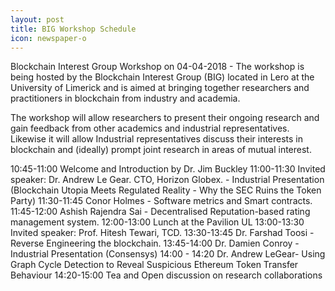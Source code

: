 ```yaml
---
layout: post
title: BIG Workshop Schedule
icon: newspaper-o
---
```


Blockchain Interest Group Workshop on 04-04-2018 - The workshop is being hosted by the Blockchain Interest Group (BIG) located in Lero at the University of Limerick and is aimed at bringing together researchers and practitioners in blockchain from industry and academia. 

The workshop will allow researchers to present their ongoing research and gain feedback from other academics and industrial representatives. Likewise it will allow Industrial representatives discuss their interests in blockchain and (ideally) prompt joint research in areas of mutual interest.

10:45-11:00 Welcome and Introduction by Dr. Jim Buckley
11:00-11:30 Invited speaker: Dr. Andrew Le Gear. CTO, Horizon Globex. - Industrial Presentation (Blockchain Utopia Meets Regulated Reality - Why the SEC Ruins the Token Party)
11:30-11:45 Conor Holmes - Software metrics and Smart contracts.
11:45-12:00 Ashish Rajendra Sai - Decentralised Reputation-based rating management system.
12:00-13:00 Lunch at the Pavilion UL
13:00-13:30 Invited speaker: Prof. Hitesh Tewari, TCD.
13:30-13:45 Dr. Farshad Toosi - Reverse Engineering the blockchain.
13:45-14:00 Dr. Damien Conroy - Industrial Presentation (Consensys)
14:00 - 14:20 Dr. Andrew LeGear- Using Graph Cycle Detection to Reveal Suspicious Ethereum Token Transfer Behaviour
14:20-15:00 Tea and Open discussion on research collaborations
